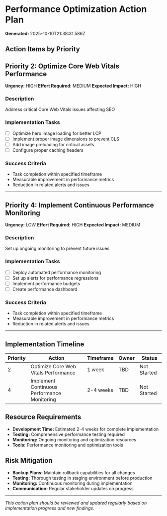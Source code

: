 # Performance Optimization Action Plan

**Generated:** 2025-10-10T21:38:31.586Z

## Action Items by Priority

## Priority 2: Optimize Core Web Vitals Performance

**Urgency:** HIGH **Effort Required:** MEDIUM **Expected Impact:** HIGH

### Description

Address critical Core Web Vitals issues affecting SEO

### Implementation Tasks

- [ ] Optimize hero image loading for better LCP
- [ ] Implement proper image dimensions to prevent CLS
- [ ] Add image preloading for critical assets
- [ ] Configure proper caching headers

### Success Criteria

- Task completion within specified timeframe
- Measurable improvement in performance metrics
- Reduction in related alerts and issues

---

## Priority 4: Implement Continuous Performance Monitoring

**Urgency:** LOW **Effort Required:** HIGH **Expected Impact:** MEDIUM

### Description

Set up ongoing monitoring to prevent future issues

### Implementation Tasks

- [ ] Deploy automated performance monitoring
- [ ] Set up alerts for performance regressions
- [ ] Implement performance budgets
- [ ] Create performance dashboard

### Success Criteria

- Task completion within specified timeframe
- Measurable improvement in performance metrics
- Reduction in related alerts and issues

---

## Implementation Timeline

| Priority | Action                                      | Timeframe | Owner | Status      |
| -------- | ------------------------------------------- | --------- | ----- | ----------- |
| 2        | Optimize Core Web Vitals Performance        | 1 week    | TBD   | Not Started |
| 4        | Implement Continuous Performance Monitoring | 2-4 weeks | TBD   | Not Started |

## Resource Requirements

- **Development Time:** Estimated 2-4 weeks for complete implementation
- **Testing:** Comprehensive performance testing required
- **Monitoring:** Ongoing monitoring and optimization resources
- **Tools:** Performance monitoring and optimization tools

## Risk Mitigation

- **Backup Plans:** Maintain rollback capabilities for all changes
- **Testing:** Thorough testing in staging environment before production
- **Monitoring:** Continuous monitoring during implementation
- **Communication:** Regular stakeholder updates on progress

---

_This action plan should be reviewed and updated regularly based on
implementation progress and new findings._
